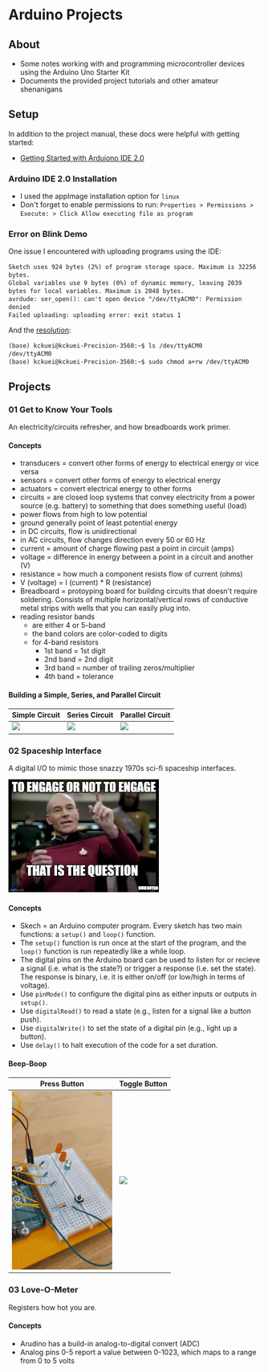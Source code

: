 # Arduino Projects
## About
* Some notes working with and programming microcontroller devices using the Arduino Uno Starter Kit
* Documents the provided project tutorials and other amateur shenanigans

## Setup
In addition to the project manual, these docs were helpful with getting started:
* [Getting Started with Arduiono IDE 2.0](https://docs.arduino.cc/software/ide-v2/tutorials/getting-started-ide-v2)

### Arduino IDE 2.0 Installation
* I used the appImage installation option for `linux`
* Don't forget to enable permissions to run: `Properties > Permissions > Execute: > Click Allow executing file as program`


### Error on Blink Demo
One issue I encountered with uploading programs using the IDE:

```
Sketch uses 924 bytes (2%) of program storage space. Maximum is 32256 bytes.
Global variables use 9 bytes (0%) of dynamic memory, leaving 2039 bytes for local variables. Maximum is 2048 bytes.
avrdude: ser_open(): can't open device "/dev/ttyACM0": Permission denied
Failed uploading: uploading error: exit status 1
```

And the [resolution](https://askubuntu.com/questions/1056314/uploading-code-to-arduino-gives-me-the-error-avrdude-ser-open-cant-open-d
):

```
(base) kckuei@kckuei-Precision-3560:~$ ls /dev/ttyACM0
/dev/ttyACM0
(base) kckuei@kckuei-Precision-3560:~$ sudo chmod a+rw /dev/ttyACM0

```

## Projects

### 01 Get to Know Your Tools
An electricity/circuits refresher, and how breadboards work primer.

#### Concepts
* transducers = convert other forms of energy to electrical energy or vice versa
* sensors = convert other forms of energy to electrical energy
* actuators = convert electrical energy to other forms
* circuits = are closed loop systems that convey electricity from a power source (e.g. battery) to something that does something useful (load)
* power flows from high to low potential
* ground generally point of least potential energy
* in DC circuits, flow is unidirectional
* in AC circuits, flow changes direction every 50 or 60 Hz
* current = amount of charge flowing past a point in circuit (amps)
* voltage = difference in energy between a point in a circuit and another (V)
* resistance = how much a component resists flow of current (ohms)
* V (voltage) = I (current) * R (resistance)
* Breadboard = protoyping board for building circuits that doesn't require soldering. Consists of multiple horizontal/vertical rows of conductive metal strips with wells that you can easily plug into.
* reading resistor bands
  * are either 4 or 5-band
  * the band colors are color-coded to digits
  * for 4-band resistors
    * 1st band = 1st digit
    * 2nd band = 2nd digit
    * 3rd band = number of trailing zeros/multiplier
    * 4th band = tolerance

#### Building a Simple, Series, and Parallel Circuit

<table>
  <theader>
    <tr>
      <th>Simple Circuit</th>
      <th>Series Circuit</th>
      <th>Parallel Circuit</th>
    </tr>
  </theader>
  <tbody>
    <tr>
      <td><img src="./assets/01/simple.gif" width="200" /></td>
      <td><img src="./assets/01/series.gif" width="200" /></td>
      <td><img src="./assets/01/parallel.gif" width="200" /></td>
    </tr>
  </tbody>
</table>


### 02 Spaceship Interface
A digital I/O to mimic those snazzy 1970s sci-fi spaceship interfaces.

<img src="./assets/02/picard.jpg" alt="Picard Engage" width="300" />

#### Concepts
* Skech = an Arduino computer program. Every sketch has two main functions: a `setup()` and `loop()` function. 
* The `setup()` function is run once at the start of the program, and the `loop()` function is run repeatedly like a while loop.
* The digital pins on the Arduino board can be used to listen for or recieve a signal (i.e. what is the state?) or trigger a response (i.e. set the state). The response is binary, i.e. it is either on/off (or low/high in terms of voltage).
* Use `pinMode()` to configure the digital pins as either inputs or outputs in `setup()`.
* Use `digitalRead()` to read a state (e.g., listen for a signal like a button push).
* Use `digitalWrite()` to set the state of a digital pin (e.g., light up a button).
* Use `delay()` to halt execution of the code for a set duration.

#### Beep-Boop

<table>
  <theader>
    <tr>
      <th>Press Button</th>
      <th>Toggle Button</th>
    </tr>
  </theader>
  <tbody>
    <tr>
      <td><img src="./assets/02/beeboop.gif" width="200" /></td>
      <td><img src="./assets/02/beeboop2.gif" width="200" /></td>
    </tr>
  </tbody>
</table>


### 03 Love-O-Meter
Registers how hot you are.

#### Concepts
* Arudino has a build-in analog-to-digital convert (ADC)
* Analog pins 0-5 report a value between 0-1023, which maps to a range from 0 to 5 volts

#### 
